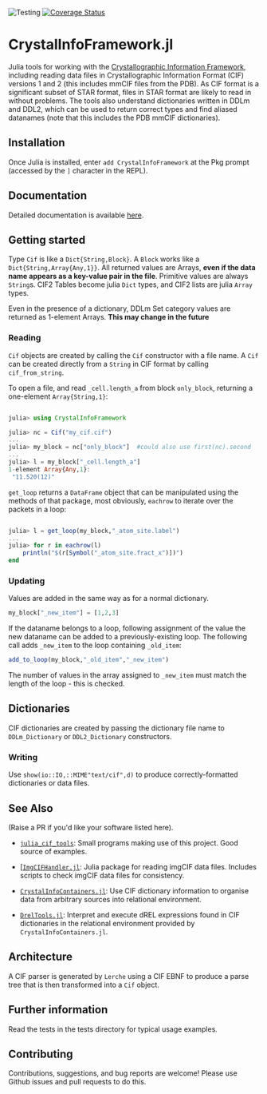 ![Testing](https://github.com/jamesrhester/CrystalInfoFramework.jl/workflows/Run%20tests/badge.svg)
[![Coverage Status](https://coveralls.io/repos/github/jamesrhester/CrystalInfoFramework.jl/badge.svg?branch=master&service=github)](https://coveralls.io/github/jamesrhester/CrystalInfoFramework.jl?branch=master)
# CrystalInfoFramework.jl

Julia tools for working with the
[Crystallographic Information Framework](https://www.iucr.org/resources/cif), 
including reading data files in Crystallographic Information Format (CIF) 
versions 1 and 2 (this includes mmCIF files from the PDB). As CIF format is a 
significant subset of STAR format, files in STAR format are
likely to read in without problems. The tools also
understand dictionaries written in DDLm and DDL2, which can be used to return correct
types and find aliased datanames (note that this includes the PDB
mmCIF dictionaries).

## Installation

Once Julia is installed, enter `add CrystalInfoFramework`
at the Pkg prompt (accessed by the `]` character in the REPL).

## Documentation

Detailed documentation is available 
[here](https://jamesrhester.github.io/CrystalInfoFramework.jl/).

## Getting started

Type ``Cif`` is like a ``Dict{String,Block}``. A
``Block`` works like a ``Dict{String,Array{Any,1}}``.  All returned
values are Arrays, **even if the data name appears as a key-value
pair in the file**. Primitive values are always `String`s. 
CIF2 Tables become julia ``Dict`` types, and CIF2 lists are julia 
``Array`` types.

Even in the presence of a dictionary, DDLm Set category values are
returned as 1-element Arrays. **This may change in the future**

### Reading

``Cif`` objects are created by calling the ``Cif`` constructor with a
file name.  A ``Cif`` can be created directly from a
``String`` in CIF format by calling ``cif_from_string``.

To open a file, and read ``_cell.length_a`` from block ``only_block``, 
returning a one-element ``Array{String,1}``:

```julia

julia> using CrystalInfoFramework

julia> nc = Cif("my_cif.cif")
...
julia> my_block = nc["only_block"]  #could also use first(nc).second
...
julia> l = my_block["_cell.length_a"]
1-element Array{Any,1}:
 "11.520(12)"
```

``get_loop`` returns a ``DataFrame`` object that can be manipulated using the 
methods of that package, most obviously, ``eachrow`` to iterate over the
packets in a loop:

```julia

julia> l = get_loop(my_block,"_atom_site.label")
...
julia> for r in eachrow(l)
    println("$(r[Symbol("_atom_site.fract_x")])")
end
```

### Updating

Values are added in the same way as for a normal dictionary.

```julia
my_block["_new_item"] = [1,2,3]
```

If the dataname belongs to a loop, following assignment of the value the
new dataname can be added to a previously-existing loop. The following
call adds ``_new_item`` to the loop containing ``_old_item``:

```julia
add_to_loop(my_block,"_old_item","_new_item")
```

The number of values in the array assigned to ``_new_item`` must match
the length of the loop - this is checked.

## Dictionaries

CIF dictionaries are created by passing the dictionary file name to
``DDLm_Dictionary`` or ``DDL2_Dictionary`` constructors.

### Writing

Use ``show(io::IO,::MIME"text/cif",d)`` to produce
correctly-formatted dictionaries or data files.

## See Also

(Raise a PR if you'd like your software listed here).

* [``julia_cif_tools``](https://github.com/jamesrhester/julia_cif_tools): Small programs
making use of this project. Good source of examples.

* [[``ImgCIFHandler.jl``](https://github.com/jamesrhester/ImgCIFHandler.jl): Julia package
for reading imgCIF data files. Includes scripts to check imgCIF data files for
consistency.

* [``CrystalInfoContainers.jl``](https://github.com/jamesrhester/CrystalInfoContainers.jl):
Use CIF dictionary information to organise data from arbitrary sources into relational
environment.

* [``DrelTools.jl``](https://github.com/jamesrhester/DrelTools.jl): Interpret and execute
dREL expressions found in CIF dictionaries in the relational environment provided by
``CrystalInfoContainers.jl``.

## Architecture

A CIF parser is generated by ``Lerche`` using a CIF
EBNF to produce a parse tree that is then transformed into a `Cif`
object.

## Further information

Read the tests in the tests directory for typical usage examples.

## Contributing

Contributions, suggestions, and bug reports are welcome! Please use
Github issues and pull requests to do this.
